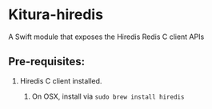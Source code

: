 # Kitura-hiredis
A Swift module that exposes the Hiredis Redis C client APIs

## Pre-requisites:

1. Hiredis C client installed.

    1. On OSX, install via ````sudo brew install hiredis````
